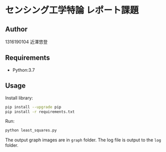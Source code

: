 # センシング工学特論 レポート課題
## Author
1316190104 近澤悠登

## Requirements
- Python:3.7


## Usage
Install library:
```bash
pip install --upgrade pip
pip install -r requirements.txt
```

Run:
```bash
python least_squares.py
```

The output graph images are in `graph` folder.
The log file is output to the `log` folder.
